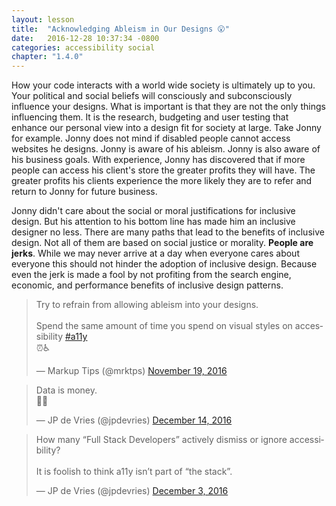 ```yaml
---
layout: lesson
title:  "Acknowledging Ableism in Our Designs 😮"
date:   2016-12-28 10:37:34 -0800
categories: accessibility social
chapter: "1.4.0"
---
```


How your code interacts with a world wide society is ultimately up to you. Your political and social beliefs will consciously and subconsciously influence your designs. What is important is that they are not the only things influencing them. It is the research, budgeting and user testing that enhance our personal view into a design fit for society at large. Take Jonny for example. Jonny does not mind if disabled people cannot access websites he designs. Jonny is aware of his ableism. Jonny is also aware of his business goals. With experience, Jonny has discovered that if more people can access his client's store the greater profits they will have. The greater profits his clients experience the more likely they are to refer and return to Jonny for future business. 

Jonny didn't care about the social or moral justifications for inclusive design. But his attention to his bottom line has made him an inclusive designer no less. There are many paths that lead to the benefits of inclusive design. Not all of them are based on social justice or morality. **People are jerks**. While we may never arrive at a day when everyone cares about everyone this should not hinder the adoption of inclusive design. Because even the jerk is made a fool by not profiting from the search engine, economic, and performance benefits of inclusive design patterns.

<blockquote class="twitter-tweet" data-lang="en"><p lang="en" dir="ltr">Try to refrain from allowing ableism into your designs.<br><br>Spend the same amount of time you spend on visual styles on accessibility <a href="https://twitter.com/hashtag/a11y?src=hash">#a11y</a><br>⏰♿️</p>&mdash; Markup Tips (@mrktps) <a href="https://twitter.com/mrktps/status/799879792833298432">November 19, 2016</a></blockquote> 

<blockquote class="twitter-tweet" data-lang="en"><p lang="tl" dir="ltr">Data is money.<br>📡💸</p>&mdash; JP de Vries (@jpdevries) <a href="https://twitter.com/jpdevries/status/809049475973054464">December 14, 2016</a></blockquote> 

<blockquote class="twitter-tweet" data-lang="en"><p lang="en" dir="ltr">How many “Full Stack Developers” actively dismiss or ignore accessibility?<br><br>It is foolish to think a11y isn’t part of “the stack”.</p>&mdash; JP de Vries (@jpdevries) <a href="https://twitter.com/jpdevries/status/805073606015328256">December 3, 2016</a></blockquote> 
